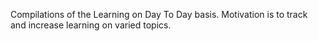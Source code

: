 Compilations of the Learning on Day To Day basis.
Motivation is to track and increase learning on varied topics.

